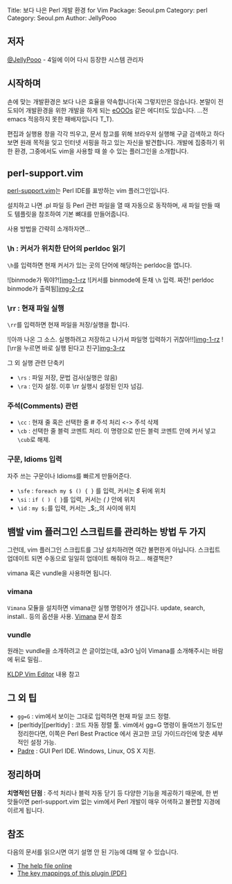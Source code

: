Title: 보다 나은 Perl 개발 환경 for Vim
Package: Seoul.pm
Category: perl
Category: Seoul.pm
Author: JellyPooo

## 저자

[@JellyPooo](http://twitter.com/JellyPooo) -  4일에 이어 다시 등장한 시스템 관리자

## 시작하며

손에 맞는 개발환경은 보다 나은 효율을 약속합니다(꼭 그렇지만은 않습니다. 본말이 전도되어 개발환경을 위한 개발을 하게 되는 [eOOOs][emacs] 같은 에디터도 있습니다. ...전 emacs 적응하지 못한 패배자입니다 T_T).

편집과 실행용 창을 각각 띄우고, 문서 참고를 위해 브라우저 실행해 구글 검색하고 하다보면 원래 목적을 잊고 인터넷 서핑을 하고 있는 자신을 발견합니다. 개발에 집중하기 위한 환경, 그중에서도 vim을 사용할 때 쓸 수 있는 플러그인을 소개합니다.

## perl-support.vim
[perl-support.vim][ps]는 Perl IDE를 표방하는 vim 플러그인입니다.

설치하고 나면 .pl 파일 등 Perl 관련 파일을 열 때 자동으로 동작하며, 새 파일 만들 때도 템플릿을 참조하여 기본 뼈대를 만들어줍니다.

사용 방법을 간략히 소개하자면...

### \h : 커서가 위치한 단어의 perldoc 읽기

`\h`를 입력하면 현재 커서가 있는 곳의 단어에 해당하는 perldoc을 엽니다.

![binmode가 뭐야?!][img-1-rz]([원본][img-1])
![커서를 binmode에 둔채 `\h` 입력. 짜잔! perldoc binmode가 출력됨][img-2-rz]([원본][img-2])

### \rr : 현재 파일 실행

`\rr`를 입력하면 현재 파일을 저장/실행을 합니다.

![아까 나온 그 소스. 실행하려고 저장하고 나가서 파일명 입력하기 귀찮아!!][img-1-rz]([원본][img-1])
![\rr을 누르면 바로 실행 된다고 친구][img-3-rz]([원본][img-3])

그 외 실행 관련 단축키

- `\rs` : 파일 저장, 문법 검사(실행은 않음)
- `\ra` : 인자 설정. 이후 \rr 실행시 설정된 인자 넘김.

### 주석(Comments) 관련

- `\cc` : 현재 줄 혹은 선택한 줄 # 주석 처리 <-> 주석 삭제
- `\cb` : 선택한 줄 블럭 코멘트 처리. 이 명령으로 만든 블럭 코멘트 안에 커서 넣고 `\cub`로 해제.

### 구문, Idioms 입력

자주 쓰는 구문이나 Idioms를 빠르게 만들어준다.

- `\sfe` : `foreach my $ () { }` 를 입력, 커서는 _$_ 뒤에 위치
- `\si` : `if ( ) { }`를 입력, 커서는 _( )_ 안에 위치
- `\id` : `my $;`를 입력, 커서는 _\$;_의 사이에 위치

## 뱀발 vim 플러그인 스크립트를 관리하는 방법 두 가지

그런데, vim 플러그인 스크립트를 그냥 설치하려면 여간 불편한게 아닙니다. 스크립트 업데이트 되면 수동으로 일일히 업데이트 해줘야 하고... 해결책은?

vimana 혹은 vundle을 사용하면 됩니다.

### vimana

`Vimana` 모듈을 설치하면 vimana란 실행 명령어가 생깁니다. update, search, install.. 등의 옵션을 사용. [Vimana](https://www.metacpan.org/module/vimana) 문서 참조

### vundle

원래는 vundle을 소개하려고 쓴 글이었는데, a3r0 님이 Vimana를 소개해주시는 바람에 뒤로 밀림..

[KLDP Vim Editor](http://wiki.kldp.org/wiki.php/VimEditor) 내용 참고

## 그 외 팁

- `gg=G` : vim에서 보이는 그대로 입력하면 현재 파일 코드 정렬. 
- [perltidy][perltidy] : 코드 자동 정렬 툴. vim에서 gg=G 명령이 들여쓰기 정도만 정리한다면, 이쪽은 Perl Best Practice 에서 권고한 코딩 가이드라인에 맞춘 세부적인 설정 가능.
- [Padre](http://padre.perlide.org/) : GUI Perl IDE. Windows, Linux, OS X 지원.

## 정리하며

**치명적인 단점** : 주석 처리나 블럭 자동 닫기 등 다양한 기능을 제공하기 때문에, 한 번 맛들이면 perl-support.vim 없는 vim에서 Perl 개발이 매우 어색하고 불편할 지경에 이르게 됩니다.

## 참조

다음의 문서를 읽으시면 여기 설명 안 된 기능에 대해 알 수 있습니다.

- [The help file online](http://lug.fh-swf.de/vim/vim-perl/perlsupport.html)
- [The key mappings of this plugin (PDF)](http://lug.fh-swf.de/vim/vim-perl/perl-hot-keys.pdf)

[emacs]: http://www.gnu.org/software/emacs/
[ps]: http://www.vim.org/scripts/script.php?script_id=556
[perltity]: http://perltidy.sourceforge.net/

[img-1]: 2012-12-23-01.png
[img-2]: 2012-12-23-02.png
[img-3]: 2012-12-23-03.png
[img-1-rs]: 2012-12-23-01-rs.png
[img-2-rs]: 2012-12-23-02-rs.png
[img-3-rs]: 2012-12-23-03-rs.png

